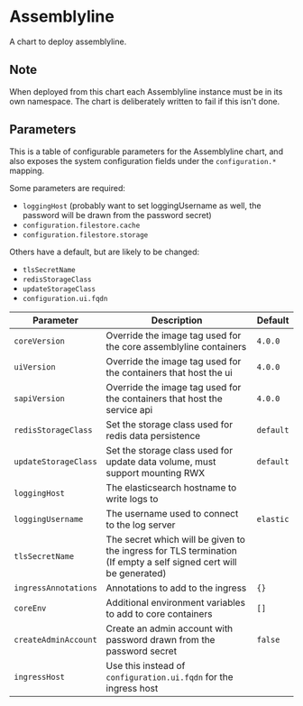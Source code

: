 Assemblyline
============

A chart to deploy assemblyline.

Note
----

When deployed from this chart each Assemblyline instance must be in its own 
namespace. The chart is deliberately written to fail if this isn't done. 


Parameters
----------

This is a table of configurable parameters for the Assemblyline chart, and also exposes
the system configuration fields under the `configuration.*` mapping.

Some parameters are required:
 - `loggingHost` (probably want to set loggingUsername as well, the password will be drawn from the password secret)
 - `configuration.filestore.cache`
 - `configuration.filestore.storage`

Others have a default, but are likely to be changed:
 - `tlsSecretName`
 - `redisStorageClass`
 - `updateStorageClass`
 - `configuration.ui.fqdn`


| Parameter                                   | Description                                                                                               | Default
| ------------------------------------------- | --------------------------------------------------------------------------------------------------------- | ---------------
| `coreVersion`                               | Override the image tag used for the core assemblyline containers                                          | `4.0.0`
| `uiVersion`                                 | Override the image tag used for the containers that host the ui                                           | `4.0.0`
| `sapiVersion`                               | Override the image tag used for the containers that host the service api                                  | `4.0.0`
| `redisStorageClass`                         | Set the storage class used for redis data persistence                                                     | `default`
| `updateStorageClass`                        | Set the storage class used for update data volume, must support mounting RWX                              | `default`
| `loggingHost`                               | The elasticsearch hostname to write logs to
| `loggingUsername`                           | The username used to connect to the log server                                                            | `elastic`
| `tlsSecretName`                             | The secret which will be given to the ingress for TLS termination <br> (If empty a self signed cert will be generated) | 
| `ingressAnnotations`                        | Annotations to add to the ingress                                       | `{}`
| `coreEnv`                                   | Additional environment variables to add to core containers              | `[]`
| `createAdminAccount`                        | Create an admin account with password drawn from the password secret    | `false`
| `ingressHost`                               | Use this instead of `configuration.ui.fqdn` for the ingress host       | 

